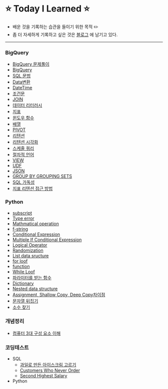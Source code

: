 # :star: Today I Learned :star:
+ 배운 것을 기록하는 습관을 들이기 위한 목적 :pencil2:
+ 좀 더 자세하게 기록하고 싶은 것은 [블로그](https://fgcxvsd265.tistory.com/) 에 남기고 있다.
----
### BigQuery
+ [BigQuery 문제풀이](https://github.com/hyunol7/TIL/tree/main/BigQuery/%EB%AC%B8%EC%A0%9C%ED%92%80%EC%9D%B4)
+ [BigQuery](https://github.com/hyunol7/TIL/blob/main/BigQuery/01.BigQuery.md)
+ [SQL 문법](https://github.com/hyunol7/TIL/blob/main/BigQuery/02.SQL%EB%AC%B8%EB%B2%95.md)
+ [Data변환](https://github.com/hyunol7/TIL/blob/main/BigQuery/03.Data%EB%B3%80%ED%99%98.md)
+ [DateTime](https://github.com/hyunol7/TIL/blob/main/BigQuery/04.DateTime.md)
+ [조건문](https://github.com/hyunol7/TIL/blob/main/BigQuery/05.%EC%A1%B0%EA%B1%B4%EB%AC%B8.md)
+ [JOIN](https://github.com/hyunol7/TIL/blob/main/BigQuery/06.JOIN.md)
+ [데이터 리터러시](https://github.com/hyunol7/TIL/blob/main/BigQuery/07.%EB%8D%B0%EC%9D%B4%ED%84%B0%20%EB%A6%AC%ED%84%B0%EB%9F%AC%EC%8B%9C.md)
+ [지표](https://github.com/hyunol7/TIL/blob/main/BigQuery/08.%EC%A7%80%ED%91%9C.md)
+ [윈도우 함수](https://github.com/hyunol7/TIL/blob/main/BigQuery/09.%EC%9C%88%EB%8F%84%EC%9A%B0%20%ED%95%A8%EC%88%98.md)
+ [배열](https://github.com/hyunol7/TIL/blob/main/BigQuery/10.%EB%B0%B0%EC%97%B4.md)
+ [PIVOT](https://github.com/hyunol7/TIL/blob/main/BigQuery/11.PIVOT.md)
+ [리텐션](https://github.com/hyunol7/TIL/blob/main/BigQuery/12.%EB%A6%AC%ED%85%90%EC%85%98.md)
+ [리텐션 시각화](https://github.com/hyunol7/TIL/blob/main/BigQuery/13.%EB%A6%AC%ED%85%90%EC%85%98_%EC%8B%9C%EA%B0%81%ED%99%94.md)
+ [스케줄 쿼리](https://github.com/hyunol7/TIL/blob/main/BigQuery/14.%EC%8A%A4%EC%BC%80%EC%A4%84%EC%BF%BC%EB%A6%AC.md)
+ [절차적 언어](http://github.com/hyunol7/TIL/blob/main/BigQuery/15.%EC%A0%88%EC%B0%A8%EC%A0%81%20%EC%96%B8%EC%96%B4.md)
+ [VIEW](https://github.com/hyunol7/TIL/blob/main/BigQuery/16.VIEW.md)
+ [UDF](https://github.com/hyunol7/TIL/blob/main/BigQuery/17.UDF.md)
+ [JSON](https://github.com/hyunol7/TIL/blob/main/BigQuery/18.JSON.md)
+ [GROUP BY GROUPING SETS](https://github.com/hyunol7/TIL/blob/main/BigQuery/19.GROUP%20BY%20GROUPING%20SETS.md)
+ [SQL 가독성](https://github.com/hyunol7/TIL/blob/main/BigQuery/SQL%EA%B0%80%EB%8F%85%EC%84%B1.md)
+ [지표 리텐션 접근 방법](https://github.com/hyunol7/TIL/blob/main/BigQuery/%EC%A7%80%ED%91%9C%2C%20%EB%A6%AC%ED%85%90%EC%85%98%20%EC%A0%91%EA%B7%BC%20%EB%B0%A9%EB%B2%95.md)

### Python
+ [subscript](https://github.com/hyunol7/TIL/blob/main/Python/%ED%8C%8C%EC%9D%B4%EC%8D%AC%20%EA%B8%B0%EC%B4%88/01.subscript.md)
+ [Type error](https://github.com/hyunol7/TIL/blob/main/Python/%ED%8C%8C%EC%9D%B4%EC%8D%AC%20%EA%B8%B0%EC%B4%88/02.Type%20error.md)
+ [Mathmatical operation](https://github.com/hyunol7/TIL/blob/main/Python/%ED%8C%8C%EC%9D%B4%EC%8D%AC%20%EA%B8%B0%EC%B4%88/03.Mathmatical%20operation.md)
+ [f-string](https://github.com/hyunol7/TIL/blob/main/Python/%ED%8C%8C%EC%9D%B4%EC%8D%AC%20%EA%B8%B0%EC%B4%88/04.f-string.md)
+ [Conditional Expression](https://github.com/hyunol7/TIL/blob/main/Python/%ED%8C%8C%EC%9D%B4%EC%8D%AC%20%EA%B8%B0%EC%B4%88/05.Conditional%20Expression.md)
+ [Multiple If Conditional Expression](https://github.com/hyunol7/TIL/blob/main/Python/%ED%8C%8C%EC%9D%B4%EC%8D%AC%20%EA%B8%B0%EC%B4%88/06.Multiple%20If%20Conditional%20Expression.md)
+ [Logical Operator](https://github.com/hyunol7/TIL/blob/main/Python/%ED%8C%8C%EC%9D%B4%EC%8D%AC%20%EA%B8%B0%EC%B4%88/07.Logical%20Operator.md)
+ [Randomization](https://github.com/hyunol7/TIL/blob/main/Python/%ED%8C%8C%EC%9D%B4%EC%8D%AC%20%EA%B8%B0%EC%B4%88/08.Randomization.md)
+ [List data sructure](https://github.com/hyunol7/TIL/blob/main/Python/%ED%8C%8C%EC%9D%B4%EC%8D%AC%20%EA%B8%B0%EC%B4%88/09.List%20data%20sructure.md)
+ [for loof](https://github.com/hyunol7/TIL/blob/main/Python/%ED%8C%8C%EC%9D%B4%EC%8D%AC%20%EA%B8%B0%EC%B4%88/10.for%20loof.md)
+ [function](https://github.com/hyunol7/TIL/blob/main/Python/%ED%8C%8C%EC%9D%B4%EC%8D%AC%20%EA%B8%B0%EC%B4%88/11.function.md)
+ [While Loof](https://github.com/hyunol7/TIL/blob/main/Python/%ED%8C%8C%EC%9D%B4%EC%8D%AC%20%EA%B8%B0%EC%B4%88/12.While%20Loof.md)
+ [파라미터를 받는 함수](https://github.com/hyunol7/TIL/blob/main/Python/%ED%8C%8C%EC%9D%B4%EC%8D%AC%20%EA%B8%B0%EC%B4%88/13.%ED%8C%8C%EB%9D%BC%EB%AF%B8%ED%84%B0%EB%A5%BC%20%EB%B0%9B%EB%8A%94%20%ED%95%A8%EC%88%98.md)
+ [Dictionary](https://github.com/hyunol7/TIL/blob/main/Python/%ED%8C%8C%EC%9D%B4%EC%8D%AC%20%EA%B8%B0%EC%B4%88/14.Dictionary.md)
+ [Nested data structure](https://github.com/hyunol7/TIL/blob/main/Python/%ED%8C%8C%EC%9D%B4%EC%8D%AC%20%EA%B8%B0%EC%B4%88/15.Nested%20data%20structure.md)
+ [Assignment, Shallow Copy, Deep Copy차이점](https://github.com/hyunol7/TIL/blob/main/Python/%ED%8C%8C%EC%9D%B4%EC%8D%AC%20%EA%B8%B0%EC%B4%88/16.Assignment%2C%20Shallow%20Copy%2C%20Deep%20Copy%EC%B0%A8%EC%9D%B4%EC%A0%90.md)
+ [문자열 뒤집기](https://github.com/hyunol7/TIL/blob/main/Python/%ED%8C%8C%EC%9D%B4%EC%8D%AC%20%EA%B8%B0%EC%B4%88/%EB%AC%B8%EC%9E%90%EC%97%B4%20%EB%92%A4%EC%A7%91%EA%B8%B0.md)
+ [소수 찾기](https://github.com/hyunol7/TIL/blob/main/Python/%ED%8C%8C%EC%9D%B4%EC%8D%AC%20%EA%B8%B0%EC%B4%88/%EC%86%8C%EC%88%98%20%EC%B0%BE%EA%B8%B0.md)

### 개념정리
+ [컴퓨터 3대 구성 요소 이해](https://github.com/hyunol7/TIL/blob/main/%EA%B0%9C%EB%85%90%EC%A0%95%EB%A6%AC/%EC%BB%B4%ED%93%A8%ED%84%B0%203%EB%8C%80%20%EA%B5%AC%EC%84%B1%20%EC%9A%94%EC%86%8C%20%EC%9D%B4%ED%95%B4.md)

### 코딩테스트
+ SQL
    + [과일로 만든 아이스크림 고르기](https://github.com/hyunol7/TIL/blob/main/%EC%BD%94%EB%94%A9%ED%85%8C%EC%8A%A4%ED%8A%B8/SQL/250516.md)
    + [Customers Who Never Order](https://github.com/hyunol7/TIL/blob/main/%EC%BD%94%EB%94%A9%ED%85%8C%EC%8A%A4%ED%8A%B8/SQL/250520(1).md)
    + [Second Highest Salary](https://github.com/hyunol7/TIL/blob/main/%EC%BD%94%EB%94%A9%ED%85%8C%EC%8A%A4%ED%8A%B8/SQL/250520(2).md)
+ Python
